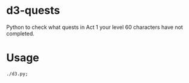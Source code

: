 d3-quests
=========

Python to check what quests in Act 1 your level 60 characters have not completed.

# Usage #
    ./d3.py;

